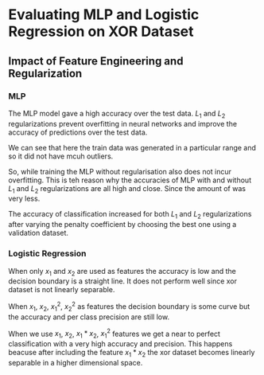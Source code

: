 # Evaluating MLP and Logistic Regression on XOR Dataset

## Impact of Feature Engineering and Regularization


### MLP

The MLP model gave a high accuracy over the test data. $L_1$ and $L_2$ regularizations prevent overfitting in neural networks and improve the accuracy of predictions over the test data.

We can see that here the train data was generated in a particular range and so it did not have mcuh outliers.

So, while training the MLP without regularisation also does not incur overfitting. This is teh reason why the accuracies of MLP with and without $L_1$ and $L_2$ regularizations are all high and close. Since the amount of was very less.

The accuracy of classification increased for both $L_1$ and $L_2$ regularizations after varying the penalty coefficient by choosing the best one using a validation dataset.


### Logistic Regression

When only $x_1$ and $x_2$ are used as features the accuracy is low and the decision boundary is a straight line. It does not perform well since xor dataset is not linearly separable.

When $x_1$, $x_2$, $x_1^2$, $x_2^2$ as features the decision boundary is some curve but the accuracy and per class precision are still low.

When we use $x_1$, $x_2$, $x_1*x_2$, $x_1^2$ features we get a near to perfect classification with a very high accuracy and precision. This happens beacuse after including the feature $x_1*x_2$ the xor dataset becomes linearly separable in a higher dimensional space.